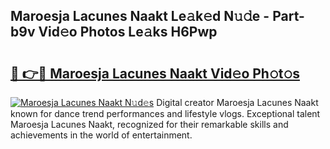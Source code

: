 ## Maroesja Lacunes Naakt Le𝚊k𝚎d N𝚞𝚍e - Part-b9v Vid𝚎o Photos Le𝚊ks H6Pwp

# <h2><a href="http://fb5vpb.evod.top/?m=Maroesja+Lacunes+Naakt">🔗 👉🔴 Maroesja Lacunes Naakt Vid𝚎o Ph𝚘t𝚘s</a></h2>

[![Maroesja Lacunes Naakt N𝚞d𝚎s](https://i.imgur.com/8V9OHl7.gif)](http://fb5vpb.evod.top/?m=Maroesja+Lacunes+Naakt)
Digital creator Maroesja Lacunes Naakt known for dance trend performances and lifestyle vlogs. Exceptional talent Maroesja Lacunes Naakt, recognized for their remarkable skills and achievements in the world of entertainment. 
